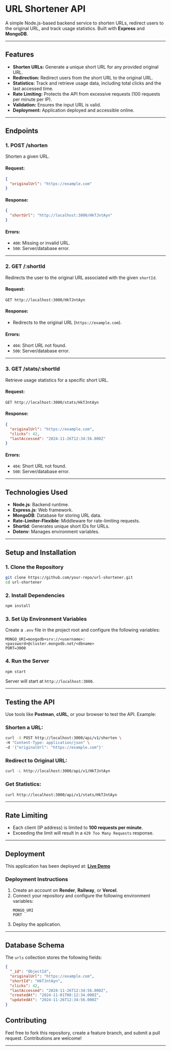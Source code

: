 # **URL Shortener API**

A simple Node.js-based backend service to shorten URLs, redirect users to the original URL, and track usage statistics. Built with **Express** and **MongoDB**.

---

## **Features**
- **Shorten URLs:** Generate a unique short URL for any provided original URL.
- **Redirection:** Redirect users from the short URL to the original URL.
- **Statistics:** Track and retrieve usage data, including total clicks and the last accessed time.
- **Rate Limiting:** Protects the API from excessive requests (100 requests per minute per IP).
- **Validation:** Ensures the input URL is valid.
- **Deployment:** Application deployed and accessible online.

---

## **Endpoints**

### **1. POST /shorten**
Shorten a given URL.

#### Request:
```json
{
  "originalUrl": "https://example.com"
}
```

#### Response:
```json
{
  "shortUrl": "http://localhost:3000/HkTJntAyn"
}
```

#### Errors:
- `400`: Missing or invalid URL.
- `500`: Server/database error.

---

### **2. GET /:shortId**
Redirects the user to the original URL associated with the given `shortId`.

#### Request:
```plaintext
GET http://localhost:3000/HkTJntAyn
```

#### Response:
- Redirects to the original URL (`https://example.com`).

#### Errors:
- `404`: Short URL not found.
- `500`: Server/database error.

---

### **3. GET /stats/:shortId**
Retrieve usage statistics for a specific short URL.

#### Request:
```plaintext
GET http://localhost:3000/stats/HkTJntAyn
```

#### Response:
```json
{
  "originalUrl": "https://example.com",
  "clicks": 42,
  "lastAccessed": "2024-11-26T12:34:56.000Z"
}
```

#### Errors:
- `404`: Short URL not found.
- `500`: Server/database error.

---

## **Technologies Used**
- **Node.js**: Backend runtime.
- **Express.js**: Web framework.
- **MongoDB**: Database for storing URL data.
- **Rate-Limiter-Flexible**: Middleware for rate-limiting requests.
- **Shortid**: Generates unique short IDs for URLs.
- **Dotenv**: Manages environment variables.

---

## **Setup and Installation**

### **1. Clone the Repository**
```bash
git clone https://github.com/your-repo/url-shortener.git
cd url-shortener
```

### **2. Install Dependencies**
```bash
npm install
```

### **3. Set Up Environment Variables**
Create a `.env` file in the project root and configure the following variables:
```
MONGO_URI=mongodb+srv://<username>:<password>@cluster.mongodb.net/<dbname>
PORT=3000
```

### **4. Run the Server**
```bash
npm start
```

Server will start at `http://localhost:3000`.

---

## **Testing the API**

Use tools like **Postman**, **cURL**, or your browser to test the API. Example:

### **Shorten a URL:**
```bash
curl -X POST http://localhost:3000/api/v1/shorten \
-H "Content-Type: application/json" \
-d '{"originalUrl": "https://example.com"}'
```

### **Redirect to Original URL:**
```bash
curl -L http://localhost:3000/api/v1/HkTJntAyn
```

### **Get Statistics:**
```bash
curl http://localhost:3000/api/v1/stats/HkTJntAyn
```

---

## **Rate Limiting**
- Each client (IP address) is limited to **100 requests per minute**.
- Exceeding the limit will result in a `429 Too Many Requests` response.

---

## **Deployment**
This application has been deployed at:
[**Live Demo**](https://myurlshort.onrender.com)

### **Deployment Instructions**
1. Create an account on **Render**, **Railway**, or **Vercel**.
2. Connect your repository and configure the following environment variables:
   ```
   MONGO_URI
   PORT
   ```
3. Deploy the application.

---

## **Database Schema**
The `urls` collection stores the following fields:
```json
{
  "_id": "ObjectId",
  "originalUrl": "https://example.com",
  "shortId": "HkTJntAyn",
  "clicks": 42,
  "lastAccessed": "2024-11-26T12:34:56.000Z",
  "createdAt": "2024-11-01T08:12:34.000Z",
  "updatedAt": "2024-11-26T12:34:56.000Z"
}
```

## **Contributing**
Feel free to fork this repository, create a feature branch, and submit a pull request. Contributions are welcome!

---